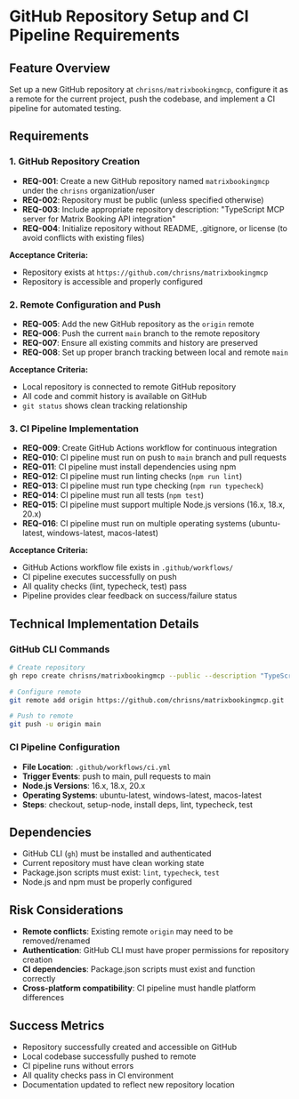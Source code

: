 # GitHub Repository Setup and CI Pipeline Requirements

## Feature Overview
Set up a new GitHub repository at `chrisns/matrixbookingmcp`, configure it as a remote for the current project, push the codebase, and implement a CI pipeline for automated testing.

## Requirements

### 1. GitHub Repository Creation
- **REQ-001**: Create a new GitHub repository named `matrixbookingmcp` under the `chrisns` organization/user
- **REQ-002**: Repository must be public (unless specified otherwise)
- **REQ-003**: Include appropriate repository description: "TypeScript MCP server for Matrix Booking API integration"
- **REQ-004**: Initialize repository without README, .gitignore, or license (to avoid conflicts with existing files)

**Acceptance Criteria:**
- Repository exists at `https://github.com/chrisns/matrixbookingmcp`
- Repository is accessible and properly configured

### 2. Remote Configuration and Push
- **REQ-005**: Add the new GitHub repository as the `origin` remote
- **REQ-006**: Push the current `main` branch to the remote repository
- **REQ-007**: Ensure all existing commits and history are preserved
- **REQ-008**: Set up proper branch tracking between local and remote `main`

**Acceptance Criteria:**
- Local repository is connected to remote GitHub repository
- All code and commit history is available on GitHub
- `git status` shows clean tracking relationship

### 3. CI Pipeline Implementation
- **REQ-009**: Create GitHub Actions workflow for continuous integration
- **REQ-010**: CI pipeline must run on push to `main` branch and pull requests
- **REQ-011**: CI pipeline must install dependencies using npm
- **REQ-012**: CI pipeline must run linting checks (`npm run lint`)
- **REQ-013**: CI pipeline must run type checking (`npm run typecheck`)
- **REQ-014**: CI pipeline must run all tests (`npm test`)
- **REQ-015**: CI pipeline must support multiple Node.js versions (16.x, 18.x, 20.x)
- **REQ-016**: CI pipeline must run on multiple operating systems (ubuntu-latest, windows-latest, macos-latest)

**Acceptance Criteria:**
- GitHub Actions workflow file exists in `.github/workflows/`
- CI pipeline executes successfully on push
- All quality checks (lint, typecheck, test) pass
- Pipeline provides clear feedback on success/failure status

## Technical Implementation Details

### GitHub CLI Commands
```bash
# Create repository
gh repo create chrisns/matrixbookingmcp --public --description "TypeScript MCP server for Matrix Booking API integration"

# Configure remote
git remote add origin https://github.com/chrisns/matrixbookingmcp.git

# Push to remote
git push -u origin main
```

### CI Pipeline Configuration
- **File Location**: `.github/workflows/ci.yml`
- **Trigger Events**: push to main, pull requests to main
- **Node.js Versions**: 16.x, 18.x, 20.x
- **Operating Systems**: ubuntu-latest, windows-latest, macos-latest
- **Steps**: checkout, setup-node, install deps, lint, typecheck, test

## Dependencies
- GitHub CLI (`gh`) must be installed and authenticated
- Current repository must have clean working state
- Package.json scripts must exist: `lint`, `typecheck`, `test`
- Node.js and npm must be properly configured

## Risk Considerations
- **Remote conflicts**: Existing remote `origin` may need to be removed/renamed
- **Authentication**: GitHub CLI must have proper permissions for repository creation
- **CI dependencies**: Package.json scripts must exist and function correctly
- **Cross-platform compatibility**: CI pipeline must handle platform differences

## Success Metrics
- Repository successfully created and accessible on GitHub
- Local codebase successfully pushed to remote
- CI pipeline runs without errors
- All quality checks pass in CI environment
- Documentation updated to reflect new repository location